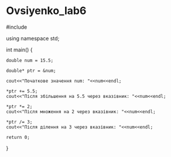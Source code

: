 # Ovsiyenko_lab6

#include <iostream>

using namespace std;

int main() {
    
    double num = 15.5;

    double* ptr = &num;

    cout<<"Початкове значення num: "<<num<<endl;

    *ptr += 5.5; 
    cout<<"Після збільшення на 5.5 через вказівник: "<<num<<endl;

    *ptr *= 2; 
    cout<<"Після множення на 2 через вказівник: "<<num<<endl;

    *ptr /= 3; 
    cout<<"Після ділення на 3 через вказівник: "<<num<<endl;

    return 0;
}
